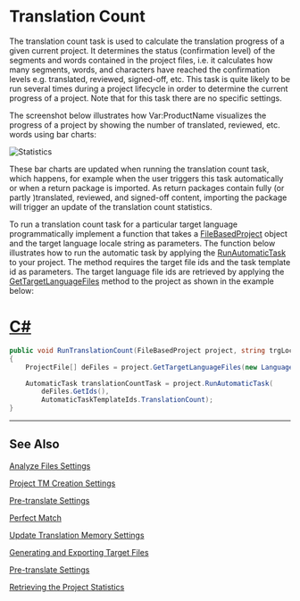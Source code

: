 Translation Count
==

The translation count task is used to calculate the translation progress of a given current project. It determines the status (confirmation level) of the segments and words contained in the project files, i.e. it calculates how many segments, words, and characters have reached the confirmation levels e.g. translated, reviewed, signed-off, etc. This task is quite likely to be run several times during a project lifecycle in order to determine the current progress of a project. Note that for this task there are no specific settings.

The screenshot below illustrates how Var:ProductName visualizes the progress of a project by showing the number of translated, reviewed, etc. words using bar charts:

![Statistics](images/Statistics.jpg)

These bar charts are updated when running the translation count task, which happens, for example when the user triggers this task automatically or when a return package is imported. As return packages contain fully (or partly )translated, reviewed, and signed-off content, importing the package will trigger an update of the translation count statistics.

To run a translation count task for a particular target language programmatically implement a function that takes a [FileBasedProject](../../api/projectautomation/Sdl.ProjectAutomation.FileBased.FileBasedProject.yml) object and the target language locale string as parameters. The function below illustrates how to run the automatic task by applying the [RunAutomaticTask](../../api/projectautomation/Sdl.ProjectAutomation.FileBased.FileBasedProject.yml#Sdl_ProjectAutomation_FileBased_FileBasedProject_RunAutomaticTask_System_Guid___System_String_) to your project. The method requires the target file ids and the task template id as parameters. The target language file ids are retrieved by applying the [GetTargetLanguageFiles](../../api/projectautomation/Sdl.ProjectAutomation.FileBased.FileBasedProject.yml#Sdl_ProjectAutomation_FileBased_FileBasedProject_GetTargetLanguageFiles) method to the project as shown in the example below:

# [C#](#tab/tabid-1)
```CS
public void RunTranslationCount(FileBasedProject project, string trgLocale)
{
    ProjectFile[] deFiles = project.GetTargetLanguageFiles(new Language(CultureInfo.GetCultureInfo(trgLocale)));

    AutomaticTask translationCountTask = project.RunAutomaticTask(
        deFiles.GetIds(),
        AutomaticTaskTemplateIds.TranslationCount);
}
```
***

See Also
--
[Analyze Files Settings](analyze_files_settings.md)

[Project TM Creation Settings](project_tm_creation_settings.md)

[Pre-translate Settings](pre_translate_settings.md)

[Perfect Match](perfect_match.md)

[Update Translation Memory Settings](update_translation_memory_settings.md)

[Generating and Exporting Target Files](generating_and_exporting_target_files.md)

[Pre-translate Settings](project_tm_creation_settings.md)

[Retrieving the Project Statistics](retrieving_the_project_statistics.md)
